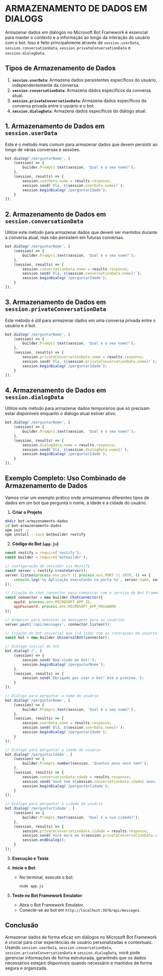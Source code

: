 # ARMAZENAMENTO DE DADOS EM DIALOGS
Armazenar dados em diálogos no Microsoft Bot Framework é essencial para manter o contexto e a informação ao longo da interação do usuário com o bot. Isso é feito principalmente através de `session.userData`, `session.conversationData`, `session.privateConversationData` e `session.dialogData`.

## Tipos de Armazenamento de Dados
1. **`session.userData`**: Armazena dados persistentes específicos do usuário, independentemente da conversa.
2. **`session.conversationData`**: Armazena dados específicos da conversa atual.
3. **`session.privateConversationData`**: Armazena dados específicos da conversa privada entre o usuário e o bot.
4. **`session.dialogData`**: Armazena dados específicos do diálogo atual.

## 1. Armazenamento de Dados em `session.userData`
Este é o método mais comum para armazenar dados que devem persistir ao longo de várias conversas e sessões.

```javascript
bot.dialog('/perguntarNome', [
    (session) => {
        builder.Prompts.text(session, 'Qual é o seu nome?');
    },
    (session, results) => {
        session.userData.nome = results.response;
        session.send(`Olá, ${session.userData.nome}!`);
        session.beginDialog('/perguntarIdade');
    }
]);
```

## 2. Armazenamento de Dados em `session.conversationData`
Utilize este método para armazenar dados que devem ser mantidos durante a conversa atual, mas não persistem em futuras conversas.

```javascript
bot.dialog('/perguntarNome', [
    (session) => {
        builder.Prompts.text(session, 'Qual é o seu nome?');
    },
    (session, results) => {
        session.conversationData.nome = results.response;
        session.send(`Olá, ${session.conversationData.nome}!`);
        session.beginDialog('/perguntarIdade');
    }
]);
```

## 3. Armazenamento de Dados em `session.privateConversationData`
Este método é útil para armazenar dados em uma conversa privada entre o usuário e o bot.

```javascript
bot.dialog('/perguntarNome', [
    (session) => {
        builder.Prompts.text(session, 'Qual é o seu nome?');
    },
    (session, results) => {
        session.privateConversationData.nome = results.response;
        session.send(`Olá, ${session.privateConversationData.nome}!`);
        session.beginDialog('/perguntarIdade');
    }
]);
```

## 4. Armazenamento de Dados em `session.dialogData`
Utilize este método para armazenar dados temporários que só precisam estar disponíveis enquanto o diálogo atual estiver ativo.

```javascript
bot.dialog('/perguntarNome', [
    (session) => {
        builder.Prompts.text(session, 'Qual é o seu nome?');
    },
    (session, results) => {
        session.dialogData.nome = results.response;
        session.send(`Olá, ${session.dialogData.nome}!`);
        session.beginDialog('/perguntarIdade');
    }
]);
```

## Exemplo Completo: Uso Combinado de Armazenamento de Dados
Vamos criar um exemplo prático onde armazenamos diferentes tipos de dados em um bot que pergunta o nome, a idade e a cidade do usuário.

1. **Criar o Projeto**

```bash
mkdir bot-armazenamento-dados
cd bot-armazenamento-dados
npm init -y
npm install --save botbuilder restify
```

2. **Código do Bot (`app.js`)**

```javascript
const restify = require('restify');
const builder = require('botbuilder');

// Configuração do servidor via Restify
const server = restify.createServer();
server.listen(process.env.port || process.env.PORT || 3978, () => {
    console.log('%s Aplicação executando na porta %s', server.name, server.url);
});

// Criação do chat connector para comunicar com o serviço do Bot Framework
const connector = new builder.ChatConnector({
    appId: process.env.MICROSOFT_APP_ID,
    appPassword: process.env.MICROSOFT_APP_PASSWORD
});

// Endpoint para executar as mensagens para os usuários
server.post('/api/messages', connector.listen());

// Criação do bot universal que irá lidar com as interações do usuário
const bot = new builder.UniversalBot(connector);

// Diálogo inicial do bot
bot.dialog('/', [
    (session) => {
        session.send('Bem-vindo ao bot!');
        session.beginDialog('/perguntarNome');
    },
    (session, results) => {
        session.send('Obrigado por usar o bot! Até a próxima.');
    }
]);

// Diálogo para perguntar o nome do usuário
bot.dialog('/perguntarNome', [
    (session) => {
        builder.Prompts.text(session, 'Qual é o seu nome?');
    },
    (session, results) => {
        session.userData.nome = results.response;
        session.send(`Olá, ${session.userData.nome}!`);
        session.beginDialog('/perguntarIdade');
    }
]);

// Diálogo para perguntar a idade do usuário
bot.dialog('/perguntarIdade', [
    (session) => {
        builder.Prompts.number(session, 'Quantos anos você tem?');
    },
    (session, results) => {
        session.conversationData.idade = results.response;
        session.send(`Você tem ${session.conversationData.idade} anos.`);
        session.beginDialog('/perguntarCidade');
    }
]);

// Diálogo para perguntar a cidade do usuário
bot.dialog('/perguntarCidade', [
    (session) => {
        builder.Prompts.text(session, 'Qual é a sua cidade?');
    },
    (session, results) => {
        session.privateConversationData.cidade = results.response;
        session.send(`Você mora em ${session.privateConversationData.cidade}.`);
        session.endDialog();
    }
]);
```

3. **Execução e Teste**

1. **Inicie o Bot**:
   - No terminal, execute o bot:
     ```bash
     node app.js
     ```

2. **Teste no Bot Framework Emulator**:
   - Abra o Bot Framework Emulator.
   - Conecte-se ao bot em `http://localhost:3978/api/messages`.

## Conclusão
Armazenar dados de forma eficaz em diálogos no Microsoft Bot Framework é crucial para criar experiências de usuário personalizadas e contextuais. Usando `session.userData`, `session.conversationData`, `session.privateConversationData` e `session.dialogData`, você pode gerenciar informações de forma estruturada, garantindo que os dados necessários estejam disponíveis quando necessário e mantidos de forma segura e organizada.